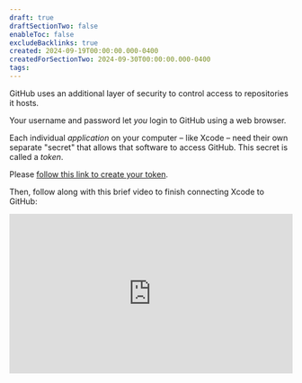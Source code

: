 ```yaml
---
draft: true
draftSectionTwo: false
enableToc: false
excludeBacklinks: true
created: 2024-09-19T00:00:00.000-0400
createdForSectionTwo: 2024-09-30T00:00:00.000-0400
tags:
---
```

GitHub uses an additional layer of security to control access to repositories it hosts.

Your username and password let *you* login to GitHub using a web browser.

Each individual *application* on your computer – like Xcode – need their own separate "secret" that allows that software to access GitHub. This secret is called a *token*.

Please [follow this link to create your token](https://github.com/settings/tokens/new?scopes=repo,user,admin:public_key,write:discussion).

Then, follow along with this brief video to finish connecting Xcode to GitHub:

<div style="padding:56.25% 0 0 0;position:relative;">
	<iframe src="https://player.vimeo.com/video/1014463346?h=17f64800e0&amp;badge=0&amp;autopause=0&amp;player_id=0&amp;app_id=58479&portrait=0&byline=0&title=0" frameborder="0" allow="autoplay; fullscreen; picture-in-picture; clipboard-write" style="position:absolute;top:0;left:0;width:100%;height:100%;" title="Opening the Teamspace">
	</iframe>
	</div>
<script src="https://player.vimeo.com/api/player.js"></script>